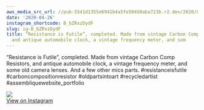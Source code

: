 ```yaml
---
aws_media_src_url: //pub-5541d2355e6941b4a5fe50450aba723b.r2.dev/2020/04/2020-04-26_02-54-27_UTC.jpg
date: '2020-04-26'
instagram_shortcode: B_bZRxzDydF
slug: ig-B_bZRxzDydF
title: “Resistance is Futile”, completed. Made from vintage Carbon Comp Resistors,
  and antique automobile clock, a vintage frequency meter, and som
---
```


“Resistance is Futile”, completed. Made from vintage Carbon Comp Resistors, and antique automobile clock, a vintage frequency meter, and some old camera lenses. And a few other mics parts. #resistanceisfutile #carboncompositionresistor #oldpartsintoart #recycledartist #assembliquewebsite\_portfolio 

![](//pub-5541d2355e6941b4a5fe50450aba723b.r2.dev/2020/04/2020-04-26_02-54-27_UTC.jpg)   
[View on Instagram](https://www.instagram.com/p/B_bZRxzDydF/)
